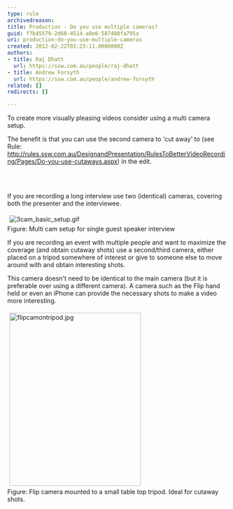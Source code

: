 ```yaml
---
type: rule
archivedreason: 
title: Production - Do you use multiple cameras?
guid: f7b45579-2d68-4514-a8e6-587480fa795a
uri: production-do-you-use-multiple-cameras
created: 2012-02-22T01:23:11.0000000Z
authors:
- title: Raj Dhatt
  url: https://ssw.com.au/people/raj-dhatt
- title: Andrew Forsyth
  url: https://ssw.com.au/people/andrew-forsyth
related: []
redirects: []

---
```



<p>To create more visually pleasing videos consider using a multi camera setup.</p>
<p>The benefit is that you can use the second camera to 'cut away' to (see Rule&#58; <a href="/Pages/Do-you-use-cutaways.aspx">http&#58;//rules.ssw.com.au/DesignandPresentation/RulesToBetterVideoRecording/Pages/Do-you-use-cutaways.aspx</a>) in the edit.</p>
<br><excerpt class='endintro'></excerpt><br>
<p>​If you are recording a long interview use two (identical) cameras, covering both the presenter and the interviewee.</p>
<img class="ssw-rteStyle-ImageArea" alt="3cam_basic_setup.gif" src="/PublishingImages/3cam_basic_setup.gif" style="margin&#58;5px;" /><br><span class="ssw-rteStyle-FigureNormal">Figure&#58; Multi cam setup for single guest speaker interview</span> <p>If you are recording an&#160;event with multiple people and want to maximize the coverage (and obtain cutaway shots) use a second/third camera, either placed on a tripod somewhere of interest or give to someone else to move around with and obtain interesting shots.</p>
<p>This camera doesn't need to be identical to the main camera (but it is preferable over using a different camera). A camera such as the Flip hand held or even an iPhone can provide the necessary shots to make a video more interesting.</p>
<p><img class="ssw-rteStyle-ImageArea" alt="flipcamontripod.jpg" src="/PublishingImages/flipcamontripod.jpg" style="margin&#58;5px;width&#58;300px;height&#58;395px;" /><br><span class="ssw-rteStyle-FigureNormal">Figure&#58; Flip camera mounted to a small table top tripod. Ideal for cutaway shots.</span><br></p>



